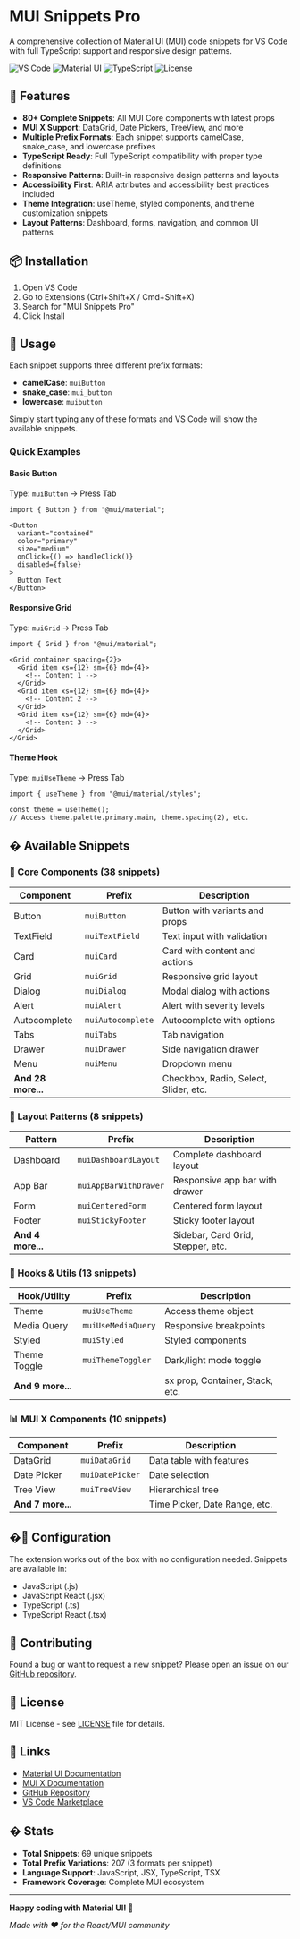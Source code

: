 # MUI Snippets Pro

A comprehensive collection of Material UI (MUI) code snippets for VS Code with full TypeScript support and responsive design patterns.

![VS Code](https://img.shields.io/badge/VS%20Code-1.74+-blue) ![Material UI](https://img.shields.io/badge/Material%20UI-v5+-blue) ![TypeScript](https://img.shields.io/badge/TypeScript-Ready-blue) ![License](https://img.shields.io/badge/License-MIT-green)

## 🚀 Features

- **80+ Complete Snippets**: All MUI Core components with latest props
- **MUI X Support**: DataGrid, Date Pickers, TreeView, and more
- **Multiple Prefix Formats**: Each snippet supports camelCase, snake_case, and lowercase prefixes
- **TypeScript Ready**: Full TypeScript compatibility with proper type definitions
- **Responsive Patterns**: Built-in responsive design patterns and layouts
- **Accessibility First**: ARIA attributes and accessibility best practices included
- **Theme Integration**: useTheme, styled components, and theme customization snippets
- **Layout Patterns**: Dashboard, forms, navigation, and common UI patterns

## 📦 Installation

1. Open VS Code
2. Go to Extensions (Ctrl+Shift+X / Cmd+Shift+X)
3. Search for "MUI Snippets Pro"
4. Click Install

## 🎯 Usage

Each snippet supports three different prefix formats:

- **camelCase**: `muiButton`
- **snake_case**: `mui_button`
- **lowercase**: `muibutton`

Simply start typing any of these formats and VS Code will show the available snippets.

### Quick Examples

#### Basic Button
Type: `muiButton` → Press Tab
```tsx
import { Button } from "@mui/material";

<Button
  variant="contained"
  color="primary"
  size="medium"
  onClick={() => handleClick()}
  disabled={false}
>
  Button Text
</Button>
```

#### Responsive Grid
Type: `muiGrid` → Press Tab
```tsx
import { Grid } from "@mui/material";

<Grid container spacing={2}>
  <Grid item xs={12} sm={6} md={4}>
    <!-- Content 1 -->
  </Grid>
  <Grid item xs={12} sm={6} md={4}>
    <!-- Content 2 -->
  </Grid>
  <Grid item xs={12} sm={6} md={4}>
    <!-- Content 3 -->
  </Grid>
</Grid>
```

#### Theme Hook
Type: `muiUseTheme` → Press Tab
```tsx
import { useTheme } from "@mui/material/styles";

const theme = useTheme();
// Access theme.palette.primary.main, theme.spacing(2), etc.
```

## � Available Snippets

### 🧩 Core Components (38 snippets)
| Component | Prefix | Description |
|-----------|--------|-------------|
| Button | `muiButton` | Button with variants and props |
| TextField | `muiTextField` | Text input with validation |
| Card | `muiCard` | Card with content and actions |
| Grid | `muiGrid` | Responsive grid layout |
| Dialog | `muiDialog` | Modal dialog with actions |
| Alert | `muiAlert` | Alert with severity levels |
| Autocomplete | `muiAutocomplete` | Autocomplete with options |
| Tabs | `muiTabs` | Tab navigation |
| Drawer | `muiDrawer` | Side navigation drawer |
| Menu | `muiMenu` | Dropdown menu |
| **And 28 more...** | | Checkbox, Radio, Select, Slider, etc. |

### 🎨 Layout Patterns (8 snippets)
| Pattern | Prefix | Description |
|---------|--------|-------------|
| Dashboard | `muiDashboardLayout` | Complete dashboard layout |
| App Bar | `muiAppBarWithDrawer` | Responsive app bar with drawer |
| Form | `muiCenteredForm` | Centered form layout |
| Footer | `muiStickyFooter` | Sticky footer layout |
| **And 4 more...** | | Sidebar, Card Grid, Stepper, etc. |

### 🎯 Hooks & Utils (13 snippets)
| Hook/Utility | Prefix | Description |
|--------------|--------|-------------|
| Theme | `muiUseTheme` | Access theme object |
| Media Query | `muiUseMediaQuery` | Responsive breakpoints |
| Styled | `muiStyled` | Styled components |
| Theme Toggle | `muiThemeToggler` | Dark/light mode toggle |
| **And 9 more...** | | sx prop, Container, Stack, etc. |

### 📊 MUI X Components (10 snippets)
| Component | Prefix | Description |
|-----------|--------|-------------|
| DataGrid | `muiDataGrid` | Data table with features |
| Date Picker | `muiDatePicker` | Date selection |
| Tree View | `muiTreeView` | Hierarchical tree |
| **And 7 more...** | | Time Picker, Date Range, etc. |

## �🔧 Configuration

The extension works out of the box with no configuration needed. Snippets are available in:
- JavaScript (.js)
- JavaScript React (.jsx)
- TypeScript (.ts)
- TypeScript React (.tsx)

## 🤝 Contributing

Found a bug or want to request a new snippet? Please open an issue on our [GitHub repository](https://github.com/deepu9990/mui-snippets-vscode/issues).

## 📄 License

MIT License - see [LICENSE](LICENSE) file for details.

## 🔗 Links

- [Material UI Documentation](https://mui.com/)
- [MUI X Documentation](https://mui.com/x/)
- [GitHub Repository](https://github.com/deepu9990/mui-snippets-vscode)
- [VS Code Marketplace](https://marketplace.visualstudio.com/items?itemName=deepu9990.mui-snippets-pro)

## � Stats

- **Total Snippets**: 69 unique snippets
- **Total Prefix Variations**: 207 (3 formats per snippet)  
- **Language Support**: JavaScript, JSX, TypeScript, TSX
- **Framework Coverage**: Complete MUI ecosystem

---

**Happy coding with Material UI! 🎉**

*Made with ❤️ for the React/MUI community*
